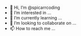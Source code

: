 - 👋 Hi, I’m @spicarrcoding
- 👀 I’m interested in ...
- 🌱 I’m currently learning ...
- 💞️ I’m looking to collaborate on ...
- 📫 How to reach me ...

<!---
spicarrcoding/spicarrcoding is a ✨ special ✨ repository because its `README.md` (this file) appears on your GitHub profile.
You can click the Preview link to take a look at your changes.
--->
